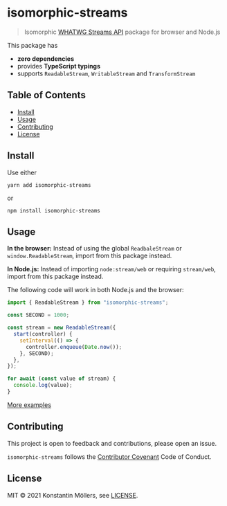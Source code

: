 # isomorphic-streams

> Isomorphic [WHATWG Streams API] package for browser and Node.js

This package has

- **zero dependencies**
- provides **TypeScript typings**
- supports `ReadableStream`, `WritableStream` and `TransformStream`

## Table of Contents

- [Install](#install)
- [Usage](#usage)
- [Contributing](#contributing)
- [License](#license)

## Install

Use either

    yarn add isomorphic-streams

or

    npm install isomorphic-streams

## Usage

**In the browser:** Instead of using the global `ReadbaleStream` or `window.ReadableStream`, import from this package instead.

**In Node.js:** Instead of importing `node:stream/web` or requiring `stream/web`, import from this package instead.

The following code will work in both Node.js and the browser:

```js
import { ReadableStream } from "isomorphic-streams";

const SECOND = 1000;

const stream = new ReadableStream({
  start(controller) {
    setInterval(() => {
      controller.enqueue(Date.now());
    }, SECOND);
  },
});

for await (const value of stream) {
  console.log(value);
}
```

[More examples][examples]

## Contributing

This project is open to feedback and contributions, please open an issue.

`isomorphic-streams` follows the [Contributor Covenant] Code of Conduct.

## License

MIT © 2021 Konstantin Möllers, see [LICENSE].

[whatwg streams api]: https://streams.spec.whatwg.org/
[license]: https://github.com/ksm2/isomorphic-streams/blob/main/LICENSE
[contributor covenant]: https://github.com/ksm2/isomorphic-streams/blob/main/CODE_OF_CONDUCT.md
[examples]: https://github.com/ksm2/isomorphic-streams/tree/main/examples
